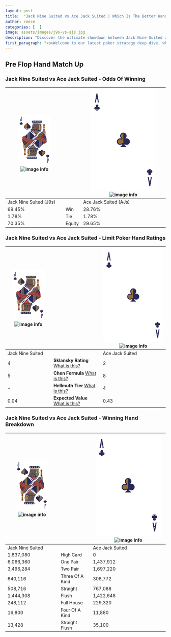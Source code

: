 ```yaml
---
layout: post
title:  "Jack Nine Suited Vs Ace Jack Suited | Which Is The Better Hand In Poker? A Complete Guide"
author: reece
categories: [  ]
image: assets/images/j9s-vs-ajs.jpg
description: "Discover the ultimate showdown between Jack Nine Suited and Ace Jack Suited in poker! Uncover the odds, strategies, and scenarios where one hand triumphs over the other. Get ready to up your poker game with this thrilling analysis."
first_paragraph: "<p>Welcome to our latest poker strategy deep dive, where we're pitting two distinct hands against each other in a high-stakes showdown: Jack Nine Suited vs Ace Jack Suited.</p><p>In the dynamic world of poker, every decision counts, and knowing which hand holds the upper hand is key to your success at the table.</p><p>In this article, we'll dissect these two hands, explore the scenarios where one dominates the other, and equip you with the knowledge to make strategic choices that can tip the odds in your favor.</p><p>Get ready to unravel the intriguing dynamics of these poker hands and elevate your game to new heights.</p>"
---
```




[comment]: # (sp0)

## Pre Flop Hand Match Up

<div class="table hand-ratings" markdown="1"> 



### Jack Nine Suited vs Ace Jack Suited - Odds Of Winning


    
| ![image info](assets/images/hand1/J.png) ![image info](assets/images/hand1/9s.png) |  | ![image info](assets/images/hand2/A.png) ![image info](assets/images/hand2/Js.png) |
| -------- | -------- | -------- |
| Jack Nine Suited (J9s) |  | Ace Jack Suited (AJs) |
| 69.45% | Win | 28.76% |
| 1.78% | Tie | 1.78% |
| 70.35% | Equity | 29.65% |




[comment]: # (sp1)



### Jack Nine Suited vs Ace Jack Suited - Limit Poker Hand Ratings


    
| ![image info](assets/images/hand1/J.png) ![image info](assets/images/hand1/9s.png) |  | ![image info](assets/images/hand2/A.png) ![image info](assets/images/hand2/Js.png) |
| -------- | -------- | -------- |
| Jack Nine Suited |  | Ace Jack Suited |
| 4 | **Sklansky Rating** [What is this?](/sklansky-rating-explained) | 2 |
| 5 | **Chen Formula** [What is this?](/chen-formula-explained) | 8 |
| - | **Hellmuth Tier** [What is this?](/Hellmuth-tier-explained) | 4 |
| 0.04 | **Expected Value** [What is this?](/expected-value-explained) | 0.43 |




[comment]: # (sp2)



### Jack Nine Suited vs Ace Jack Suited - Winning Hand Breakdown


    
| ![image info](assets/images/hand1/J.png) ![image info](assets/images/hand1/9s.png) |  | ![image info](assets/images/hand2/A.png) ![image info](assets/images/hand2/Js.png) |
| -------- | -------- | -------- |
| Jack Nine Suited |  | Ace Jack Suited |
| 1,837,080 | High Card | 0 |
| 6,066,360 | One Pair | 1,437,912 |
| 3,496,284 | Two Pair | 1,697,220 |
| 640,116 | Three Of A Kind | 308,772 |
| 508,716 | Straight | 767,088 |
| 1,444,308 | Flush | 1,422,648 |
| 248,112 | Full House | 229,320 |
| 16,800 | Four Of A Kind | 11,880 |
| 13,428 | Straight Flush | 35,100 |




[comment]: # (sp3)



</div>

[comment]: # (sp4)



[comment]: # (sp5)

